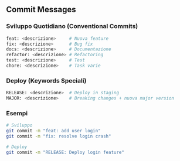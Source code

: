 ## Commit Messages

### Sviluppo Quotidiano (Conventional Commits)
```bash
feat: <descrizione>     # Nuova feature
fix: <descrizione>      # Bug fix
docs: <descrizione>     # Documentazione
refactor: <descrizione> # Refactoring
test: <descrizione>     # Test
chore: <descrizione>    # Task varie
```

### Deploy (Keywords Speciali)
```bash
RELEASE: <descrizione>  # Deploy in staging
MAJOR: <descrizione>    # Breaking changes + nuova major version
```

### Esempi
```bash
# Sviluppo
git commit -m "feat: add user login"
git commit -m "fix: resolve login crash"

# Deploy
git commit -m "RELEASE: Deploy login feature"
```